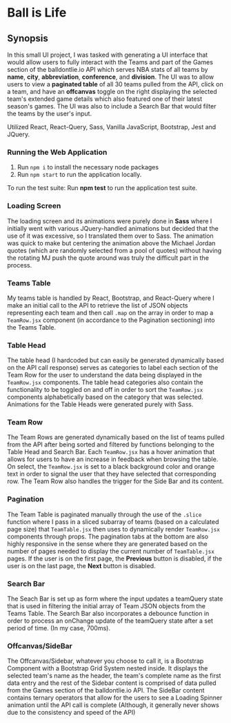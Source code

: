 # Ball is Life

## Synopsis

In this small UI project, I was tasked with generating a UI interface that would allow users to fully interact with the Teams and part of the Games section of the balldontlie.io API which serves NBA stats of all teams by **name**, **city**, **abbreviation**, **conference**, and **division**. The UI was to allow users to view a **paginated table** of all 30 teams pulled from the API, click on a team, and have an **offcanvas** toggle on the right displaying the selected team's extended game details which also featured one of their latest season's games. The UI was also to include a Search Bar that would filter the teams by the user's input.

Utilized React, React-Query, Sass, Vanilla JavaScript, Bootstrap, Jest and JQuery.

### Running the Web Application
1. Run `npm i` to install the necessary node packages
2. Run `npm start` to run the application locally.

To run the test suite: Run **npm test** to run the application test suite.

### Loading Screen

The loading screen and its animations were purely done in **Sass** where I initially went with various JQuery-handled animations but decided that the use of it was excessive, so I translated them over to Sass. The animation was quick to make but centering the animation above the Michael Jordan quotes (which are randomly selected from a pool of quotes) without having the rotating MJ push the quote around was truly the difficult part in the process.

### Teams Table

My teams table is handled by React, Bootstrap, and React-Query where I make an initial call to the API to retrieve the list of JSON objects representing each team and then call `.map` on the array in order to map a `TeamRow.jsx` component (in accordance to the Pagination sectioning) into the Teams Table.

### Table Head

The table head (I hardcoded but can easily be generated dynamically based on the API call response) serves as categories to label each section of the Team Row for the user to understand the data being displayed in the `TeamRow.jsx` components. The table head categories also contain the functionality to be toggled on and off in order to sort the `TeamRow.jsx` components alphabetically based on the category that was selected. Animations for the Table Heads were generated purely with Sass.

### Team Row

The Team Rows are generated dynamically based on the list of teams pulled from the API after being sorted and filtered by functions belonging to the Table Head and Search Bar. Each `TeamRow.jsx` has a hover animation that allows for users to have an increase in feedback when browsing the table. On select, the `TeamRow.jsx` is set to a black background color and orange text in order to signal the user that they have selected that corresponding row. The Team Row also handles the trigger for the Side Bar and its content.

### Pagination

The Team Table is paginated manually through the use of the `.slice` function where I pass in a sliced subarray of teams (based on a calculated page size) that `TeamTable.jsx` then uses to dynamically render `TeamRow.jsx` components through props. The pagination tabs at the bottom are also highly responsive in the sense where they are generated based on the number of pages needed to display the current number of `TeamTable.jsx` pages. If the user is on the first page, the **Previous** button is disabled, if the user is on the last page, the **Next** button is disabled.

### Search Bar

The Seach Bar is set up as form where the input updates a teamQuery state that is used in filtering the initial array of Team JSON objects from the Teams Table. The Search Bar also incorporates a debounce function in order to process an onChange update of the teamQuery state after a set period of time. (In my case, 700ms).

### Offcanvas/SideBar

The Offcanvas/Sidebar, whatever you choose to call it, is a Bootstrap Component with a Bootstrap Grid System nested inside. It displays the selected team's name as the header, the team's complete name as the first data entry and the rest of the Sidebar content is comprised of data pulled from the Games section of the balldontlie.io API. The SideBar content contains ternary operators that allow for the users to see a Loading Spinner animation until the API call is complete (Although, it generally never shows due to the consistency and speed of the API)
